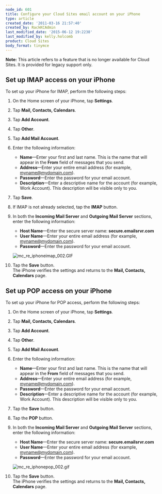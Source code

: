 ```yaml
---
node_id: 601
title: Configure your Cloud Sites email account on your iPhone
type: article
created_date: '2011-03-16 21:57:40'
created_by: RackKCAdmin
last_modified_date: '2015-06-12 19:2238'
last_modified_by: kelly.holcomb
product: Cloud Sites
body_format: tinymce
---
```


**Note:** This article refers to a feature that is no longer available
for Cloud Sites. It is provided for legacy support only.

Set up IMAP access on your iPhone
---------------------------------

To set up your iPhone for IMAP, perform the following steps:

1.  On the Home screen of your iPhone, tap **Settings**.
2.  Tap **Mail, Contacts, Calendars**.
3.  Tap **Add Account**.
4.  Tap **Other**.
5.  Tap **Add Mail Account**.
6.  Enter the following information:
    -   **Name**&mdash;Enter your first and last name. This is the name that
        will appear in the **From** field of messages that you send.
    -   **Address**&mdash;Enter your entire email address (for example,
        myname@mydomain.com).
    -   **Password**&mdash;Enter the password for your email account.
    -   **Description**&mdash;Enter a descriptive name for the account (for
        example, Work Account). This description will be visible only to
        you.

7.  Tap **Save**.
8.  If IMAP is not already selected, tap the **IMAP** button.
9.  In both the **Incoming Mail Server** and **Outgoing Mail Server**
    sections, enter the following information:

    -   **Host Name**&mdash;Enter the secure server name:
        **secure.emailsrvr.com**
    -   **User Name**&mdash;Enter your entire email address (for example,
        myname@mydomain.com).
    -   **Password**&mdash;Enter the password for your email account.

    ![mc\_re\_iphoneimap\_002.GIF](http://www.rackspace.com/apps/support/media/mc_re_iphoneimap_002.GIF)

10. Tap the **Save** button.<br>
     The iPhone verifies the settings and returns to the **Mail,
    Contacts, Calendars** page.

Set up POP access on your iPhone
--------------------------------

To set up your iPhone for POP access, perform the following steps:

1.  On the Home screen of your iPhone, tap **Settings**.
2.  Tap **Mail, Contacts, Calendars**.
3.  Tap **Add Account**.
4.  Tap **Other**.
5.  Tap **Add Mail Account**.
6.  Enter the following information:
    -   **Name**&mdash;Enter your first and last name. This is the name that
        will appear in the **From** field of messages that you send.
    -   **Address**&mdash;Enter your entire email address (for example,
        myname@mydomain.com).
    -   **Password**&mdash;Enter the password for your email account.
    -   **Description**&mdash;Enter a descriptive name for the account (for
        example, Work Account). This description will be visible only to
        you.

7.  Tap the **Save** button.
8.  Tap the **POP** button.
9.  In both the **Incoming Mail Server** and **Outgoing Mail Server**
    sections, enter the following information:

    -   **Host Name**&mdash;Enter the secure server name:
        **secure.emailsrvr.com**
    -   **User Name**&mdash;Enter your entire email address (for example,
        myname@mydomain.com).
    -   **Password**&mdash;Enter the password for your email account.

    ![mc\_re\_iphonepop\_002.gif](http://www.rackspace.com/apps/support/media/mc_re_iphonepop_002.gif)

10. Tap the **Save** button.<br>
     The iPhone verifies the settings and returns to the **Mail,
    Contacts, Calendars** page.


